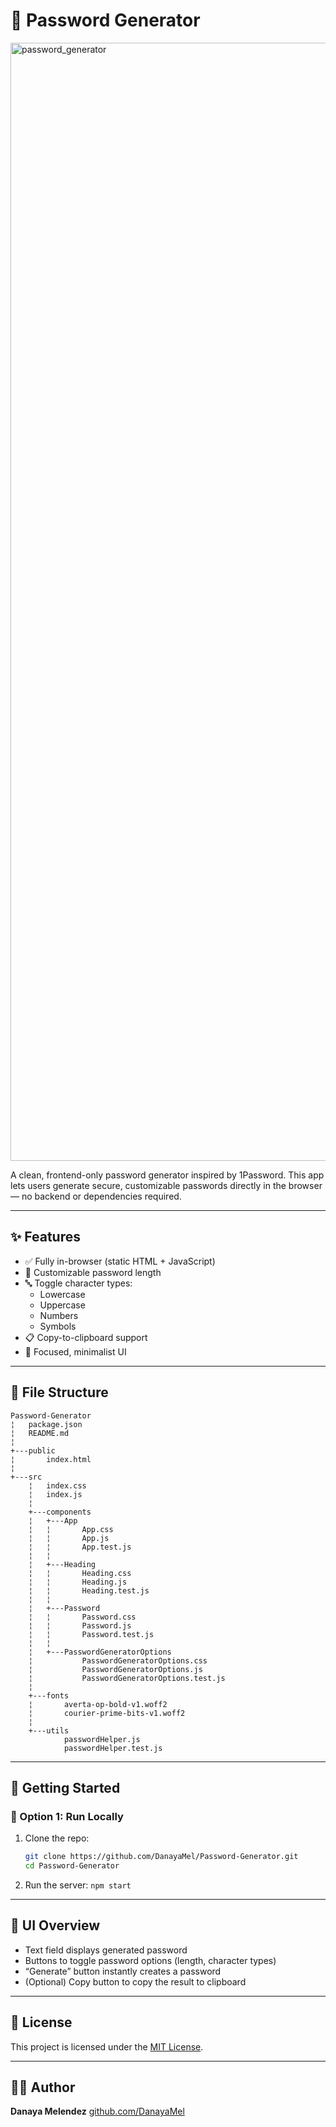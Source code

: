 # 🔐 Password Generator

<img width="1789" alt="password_generator" src="https://github.com/DanayaMel/Password-Generator/assets/15119003/cd95081a-825a-44df-9904-83dd3c6f93f7">

A clean, frontend-only password generator inspired by 1Password. This app lets users generate secure, customizable passwords directly in the browser — no backend or dependencies required.

---

## ✨ Features

- ✅ Fully in-browser (static HTML + JavaScript)
- 🔢 Customizable password length
- 🔤 Toggle character types:
  - Lowercase
  - Uppercase
  - Numbers
  - Symbols
- 📋 Copy-to-clipboard support
- 🎯 Focused, minimalist UI

---

## 📁 File Structure

```
Password-Generator
¦   package.json
¦   README.md
¦   
+---public
¦       index.html
¦       
+---src
    ¦   index.css
    ¦   index.js
    ¦   
    +---components
    ¦   +---App
    ¦   ¦       App.css
    ¦   ¦       App.js
    ¦   ¦       App.test.js
    ¦   ¦       
    ¦   +---Heading
    ¦   ¦       Heading.css
    ¦   ¦       Heading.js
    ¦   ¦       Heading.test.js
    ¦   ¦       
    ¦   +---Password
    ¦   ¦       Password.css
    ¦   ¦       Password.js
    ¦   ¦       Password.test.js
    ¦   ¦       
    ¦   +---PasswordGeneratorOptions
    ¦           PasswordGeneratorOptions.css
    ¦           PasswordGeneratorOptions.js
    ¦           PasswordGeneratorOptions.test.js
    ¦           
    +---fonts
    ¦       averta-op-bold-v1.woff2
    ¦       courier-prime-bits-v1.woff2
    ¦       
    +---utils
            passwordHelper.js
            passwordHelper.test.js
```

---

## 🚀 Getting Started

### 🔧 Option 1: Run Locally

1. Clone the repo:

   ```bash
   git clone https://github.com/DanayaMel/Password-Generator.git
   cd Password-Generator
   ```

2. Run the server:
   `npm start`

---

## 📸 UI Overview

- Text field displays generated password
- Buttons to toggle password options (length, character types)
- “Generate” button instantly creates a password
- (Optional) Copy button to copy the result to clipboard

---

## 🧾 License

This project is licensed under the [MIT License](LICENSE).

---

## 👩‍💻 Author

**Danaya Melendez**
[github.com/DanayaMel](https://github.com/DanayaMel)
